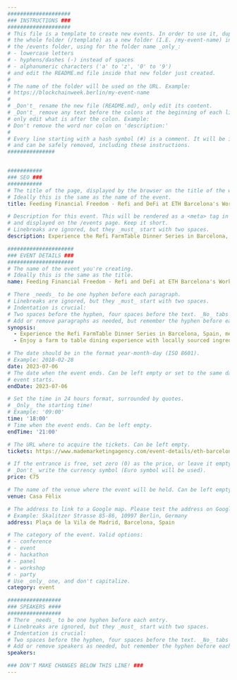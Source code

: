 ```yaml
---
####################
### INSTRUCTIONS ###
####################
# This file is a template to create new events. In order to use it, duplicate
# the whole folder (/template) as a new folder (I.E. /my-event-name) inside of
# the /events folder, using for the folder name _only_:
# - lowercase letters
# - hyphens/dashes (-) instead of spaces
# - alphanumeric characters ('a' to 'z', '0' to '9')
# and edit the README.md file inside that new folder just created.
#
# The name of the folder will be used on the URL. Example:
# https://blockchainweek.berlin/my-event-name
#
# _Don't_ rename the new file (README.md), only edit its content.
# _Don't_ remove any text before the colons at the beginning of each line,
# only edit what is after the colon. Example:
# Don't remove the word nor colon on 'description:'
#
# Every line starting with a hash symbol (#) is a comment. It will be ignored
# and can be safely removed, including these instructions.
###############


###########
### SEO ###
###########
# The title of the page, displayed by the browser on the title of the window.
# Ideally this is the same as the name of the event.
title: Feeding Financial Freedom - Refi and DeFi at ETH Barcelona's Workshop Web 3 Dinner Series

# Description for this event. This will be rendered as a <meta> tag in the HTML,
# and displayed on the /events page. Keep it short.
# Linebreaks are ignored, but they _must_ start with two spaces.
description: Experience the Refi FarmTable Dinner Series in Barcelona, Spain, merging sustainable finance with culinary excellence. Powered by the NEAR Foundation, Celo Organization, and Unstoppable Domains. 

#####################
### EVENT DETAILS ###
#####################
# The name of the event you're creating.
# Ideally this is the same as the title.
name: Feeding Financial Freedom - Refi and DeFi at ETH Barcelona's Workshop Web 3 Dinner Series

# There _needs_ to be one hyphen before each paragraph.
# Linebreaks are ignored, but they _must_ start with two spaces.
# Indentation is crucial:
# Two spaces before the hyphen, four spaces before the text. _No_ tabs allowed.
# Add or remove paragraphs as needed, but remember the hyphen before each entry.
synopsis:
  - Experience the Refi FarmTable Dinner Series in Barcelona, Spain, merging sustainable finance with culinary excellence. Powered by the NEAR Foundation, Celo Organization, and Unstoppable Domains.
  - Enjoy a farm to table dining experience with locally sourced ingredients. Engage with expert presentations on sustainable finance and panel discussions on the intersection of finance, agriculture, and sustainability. Immerse yourself in an intimate setting, fostering meaningful conversations.

# The date should be in the format year-month-day (ISO 8601).
# Example: 2018-02-28
date: 2023-07-06
# The date when the event ends. Can be left empty or set to the same day the
# event starts.
endDate: 2023-07-06

# Set the time in 24 hours format, surrounded by quotes.
# _Only_ the starting time!
# Example: '09:00'
time: '18:00'
# Time when the event ends. Can be left empty.
endTime: '21:00'

# The URL where to acquire the tickets. Can be left empty.
tickets: https://www.mademarketingagency.com/event-details/eth-barcelona-defi-workshop-and-refi-dinner-series

# If the entrance is free, set zero (0) as the price, or leave it empty.
# _Don't_ write the currency symbol (Euro symbol will be used).
price: €75

# The name of the venue where the event will be held. Can be left empty.
venue: Casa Fèlix

# The address to link to a Google map. Please test the address on Google Maps.
# Example: Skalitzer Strasse 85-86, 10997 Berlin, Germany
address: Plaça de la Vila de Madrid, Barcelona, Spain

# The category of the event. Valid options:
# - conference
# - event
# - hackathon
# - panel
# - workshop
# - party
# Use _only_ one, and don't capitalize.
category: event

#################
### SPEAKERS ####
#################
# There _needs_ to be one hyphen before each entry.
# Linebreaks are ignored, but they _must_ start with two spaces.
# Indentation is crucial:
# Two spaces before the hyphen, four spaces before the text. _No_ tabs allowed.
# Add or remove speakers as needed, but remember the hyphen before each entry.
speakers:

### DON'T MAKE CHANGES BELOW THIS LINE! ###
---
```


<!-- ### DON'T MAKE CHANGES BELOW THIS LINE! ### -->

<Event-Content/>
